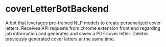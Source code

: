 # coverLetterBotBackend
A bot that leverages pre-trained NLP models to create personalized cover letters. Receives API requests from chrome extension front end regarding job information and generates and saves a PDF cover letter. Deletes previously generated cover letters at the same time. 
